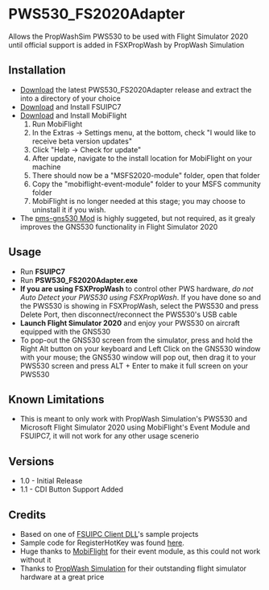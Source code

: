 # PWS530_FS2020Adapter
Allows the PropWashSim PWS530 to be used with Flight Simulator 2020 until official support is added in FSXPropWash by PropWash Simulation

## Installation
- [Download](https://github.com/thtanner/PWS530_FS2020Adapter/releases/) the latest PWS530_FS2020Adapter release and extract the into a directory of your choice
- [Download](http://fsuipc.simflight.com/beta/Install_FSUIPC7.zip) and Install FSUIPC7
- [Download](https://www.mobiflight.com/en/download.html) and Install MobiFlight
  1. Run MobiFlight
  2. In the Extras -> Settings menu, at the bottom, check "I would like to receive beta version updates"
  3. Click "Help -> Check for update"
  4. After update, navigate to the install location for MobiFlight on your machine
  5. There should now be a "MSFS2020-module" folder, open that folder
  6. Copy the "mobiflight-event-module" folder to your MSFS community folder
  7. MobiFlight is no longer needed at this stage; you may choose to uninstall it if you wish.
- The [pms-gns530 Mod](https://github.com/pimarc/pms50-gns530) is highly suggeted, but not required, as it grealy improves the GNS530 functionality in Flight Simulator 2020

## Usage
- Run **FSUIPC7**
- Run **PSW530_FS2020Adapter.exe**
- **If you are using FSXPropWash** to control other PWS hardware, *do not Auto Detect your PWS530 using FSXPropWash*. If you have done so and the PWS530 is showing in FSXPropWash, select the PWS530 and press Delete Port, then disconnect/reconnect the PWS530's USB cable
- **Launch Flight Simulator 2020** and enjoy your PWS530 on aircraft equipped with the GNS530
- To pop-out the GNS530 screen from the simulator, press and hold the Right Alt button on your keyboard and Left Click on the GNS530 window with your mouse; the GNS530 window will pop out, then drag it to your PWS530 screen and press ALT + Enter to make it full screen on your PWS530

## Known Limitations
- This is meant to only work with PropWash Simulation's PWS530 and Microsoft Flight Simulator 2020 using MobiFlight's Event Module and FSUIPC7, it will not work for any other usage scenerio

## Versions
- 1.0 - Initial Release
- 1.1 - CDI Button Support Added

## Credits
- Based on one of [FSUIPC Client DLL](http://fsuipc.paulhenty.com/)'s sample projects
- Sample code for RegisterHotKey was found [here](https://social.msdn.microsoft.com/Forums/vstudio/en-US/c1a24688-d844-4adc-9d85-416a7158c6ba/faq-how-do-i-register-a-hotkey-in-vbnet?forum=vbgeneral).
- Huge thanks to [MobiFlight](https://www.mobiflight.com/) for their event module, as this could not work without it
- Thanks to [PropWash Simulation](https://www.propwashsim.com/) for their outstanding flight simulator hardware at a great price
